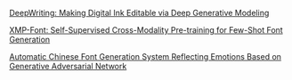 [DeepWriting: Making Digital Ink Editable via Deep Generative Modeling](https://dl.acm.org/doi/10.1145/3173574.3173779)

[XMP-Font: Self-Supervised Cross-Modality Pre-training for Few-Shot Font Generation](https://arxiv.org/pdf/2204.05084.pdf)

[Automatic Chinese Font Generation System Reflecting Emotions Based on Generative Adversarial Network](https://www.mdpi.com/2076-3417/10/17/5976/htm)